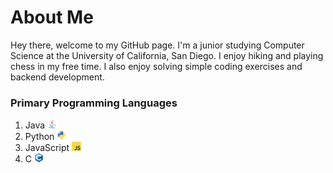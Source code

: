 # About Me

Hey there, welcome to my GitHub page. I'm a junior studying Computer Science at the University of California, San Diego. I enjoy hiking and playing chess in my free time. I also enjoy solving simple coding exercises and backend development.

<h3>Primary Programming Languages</h3>
<ol>
    <li> Java
        <img src="https://raw.githubusercontent.com/devicons/devicon/master/icons/java/java-original.svg" alt="java" width="15" height="15"/> </li>
    <li> Python
        <img src="https://raw.githubusercontent.com/devicons/devicon/master/icons/python/python-original.svg" alt="python" width="15" height="15"/> </li>
    <li> JavaScript
        <img src="https://raw.githubusercontent.com/devicons/devicon/master/icons/javascript/javascript-original.svg" alt="javascript" width="15" height="15"/> </li>
    <li> C
        <img src="https://raw.githubusercontent.com/devicons/devicon/master/icons/c/c-original.svg" alt="c" width="15" height="15"/> </li>
</ol>
